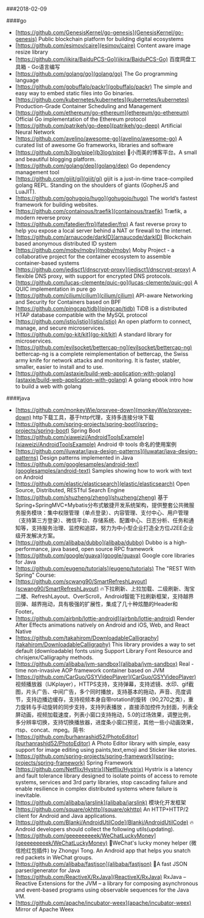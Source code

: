 ###2018-02-09

####go
* [https://github.com/GenesisKernel/go-genesis](GenesisKernel/go-genesis) Public blockchain platform for building digital ecosystems
* [https://github.com/esimov/caire](esimov/caire) Content aware image resize library
* [https://github.com/iikira/BaiduPCS-Go](iikira/BaiduPCS-Go) 百度网盘工具箱 - Go语言编写
* [https://github.com/golang/go](golang/go) The Go programming language
* [https://github.com/gobuffalo/packr](gobuffalo/packr) The simple and easy way to embed static files into Go binaries.
* [https://github.com/kubernetes/kubernetes](kubernetes/kubernetes) Production-Grade Container Scheduling and Management
* [https://github.com/ethereum/go-ethereum](ethereum/go-ethereum) Official Go implementation of the Ethereum protocol
* [https://github.com/patrikeh/go-deep](patrikeh/go-deep) Artificial Neural Network
* [https://github.com/avelino/awesome-go](avelino/awesome-go) A curated list of awesome Go frameworks, libraries and software
* [https://github.com/b3log/pipe](b3log/pipe) 🎷小而美的博客平台。A small and beautiful blogging platform.
* [https://github.com/golang/dep](golang/dep) Go dependency management tool
* [https://github.com/gijit/gi](gijit/gi) gijit is a just-in-time trace-compiled golang REPL. Standing on the shoulders of giants (GopherJS and LuaJIT).
* [https://github.com/gohugoio/hugo](gohugoio/hugo) The world’s fastest framework for building websites.
* [https://github.com/containous/traefik](containous/traefik) Træfik, a modern reverse proxy
* [https://github.com/fatedier/frp](fatedier/frp) A fast reverse proxy to help you expose a local server behind a NAT or firewall to the internet.
* [https://github.com/arnaucode/darkID](arnaucode/darkID) Blockchain based anonymous distributed ID system
* [https://github.com/moby/moby](moby/moby) Moby Project - a collaborative project for the container ecosystem to assemble container-based systems
* [https://github.com/jedisct1/dnscrypt-proxy](jedisct1/dnscrypt-proxy) A flexible DNS proxy, with support for encrypted DNS protocols.
* [https://github.com/lucas-clemente/quic-go](lucas-clemente/quic-go) A QUIC implementation in pure go
* [https://github.com/cilium/cilium](cilium/cilium) API-aware Networking and Security for Containers based on BPF
* [https://github.com/pingcap/tidb](pingcap/tidb) TiDB is a distributed HTAP database compatible with the MySQL protocol
* [https://github.com/istio/istio](istio/istio) An open platform to connect, manage, and secure microservices.
* [https://github.com/go-kit/kit](go-kit/kit) A standard library for microservices.
* [https://github.com/evilsocket/bettercap-ng](evilsocket/bettercap-ng) bettercap-ng is a complete reimplementation of bettercap, the Swiss army knife for network attacks and monitoring. It is faster, stabler, smaller, easier to install and to use.
* [https://github.com/astaxie/build-web-application-with-golang](astaxie/build-web-application-with-golang) A golang ebook intro how to build a web with golang

####java
* [https://github.com/monkeyWie/proxyee-down](monkeyWie/proxyee-down) http下载工具，基于http代理，支持多连接分块下载
* [https://github.com/spring-projects/spring-boot](spring-projects/spring-boot) Spring Boot
* [https://github.com/xiaweizi/AndroidToolsExample](xiaweizi/AndroidToolsExample) Android 中 tools 命名的使用案例
* [https://github.com/iluwatar/java-design-patterns](iluwatar/java-design-patterns) Design patterns implemented in Java
* [https://github.com/googlesamples/android-text](googlesamples/android-text) Samples showing how to work with text on Android
* [https://github.com/elastic/elasticsearch](elastic/elasticsearch) Open Source, Distributed, RESTful Search Engine
* [https://github.com/shuzheng/zheng](shuzheng/zheng) 基于Spring+SpringMVC+Mybatis分布式敏捷开发系统架构，提供整套公共微服务服务模块：集中权限管理（单点登录）、内容管理、支付中心、用户管理（支持第三方登录）、微信平台、存储系统、配置中心、日志分析、任务和通知等，支持服务治理、监控和追踪，努力为中小型企业打造全方位J2EE企业级开发解决方案。
* [https://github.com/alibaba/dubbo](alibaba/dubbo) Dubbo is a high-performance, java based, open source RPC framework
* [https://github.com/google/guava](google/guava) Google core libraries for Java
* [https://github.com/eugenp/tutorials](eugenp/tutorials) The "REST With Spring" Course:
* [https://github.com/scwang90/SmartRefreshLayout](scwang90/SmartRefreshLayout) 🔥下拉刷新、上拉加载、二级刷新、淘宝二楼、RefreshLayout、OverScroll，Android智能下拉刷新框架，支持越界回弹、越界拖动，具有极强的扩展性，集成了几十种炫酷的Header和 Footer。
* [https://github.com/airbnb/lottie-android](airbnb/lottie-android) Render After Effects animations natively on Android and iOS, Web, and React Native
* [https://github.com/takahirom/DownloadableCalligraphy](takahirom/DownloadableCalligraphy) This library provides a way to set default (downloadable) fonts using Support Library Font Resource and chrisjenx/Calligraphy methods.
* [https://github.com/alibaba/jvm-sandbox](alibaba/jvm-sandbox) Real - time non-invasive AOP framework container based on JVM
* [https://github.com/CarGuo/GSYVideoPlayer](CarGuo/GSYVideoPlayer) 视频播放器（IJKplayer），HTTPS支持，支持弹幕，支持滤镜、水印、gif截图，片头广告、中间广告，多个同时播放，支持基本的拖动，声音、亮度调节，支持边播边缓存，支持视频本身自带rotation的旋转（90,270之类），重力旋转与手动旋转的同步支持，支持列表播放 ，直接添加控件为封面，列表全屏动画，视频加载速度，列表小窗口支持拖动，5.0的过场效果，调整比例，多分辨率切换，支持切换播放器，进度条小窗口预览，其他一些小动画效果，rtsp、concat、mpeg。简书:
* [https://github.com/burhanrashid52/PhotoEditor](burhanrashid52/PhotoEditor) A Photo Editor library with simple, easy support for image editing using paints,text,emoji and Sticker like stories.
* [https://github.com/spring-projects/spring-framework](spring-projects/spring-framework) Spring Framework
* [https://github.com/Netflix/Hystrix](Netflix/Hystrix) Hystrix is a latency and fault tolerance library designed to isolate points of access to remote systems, services and 3rd party libraries, stop cascading failure and enable resilience in complex distributed systems where failure is inevitable.
* [https://github.com/alibaba/jarslink](alibaba/jarslink) 模块化开发框架
* [https://github.com/square/okhttp](square/okhttp) An HTTP+HTTP/2 client for Android and Java applications.
* [https://github.com/Blankj/AndroidUtilCode](Blankj/AndroidUtilCode) 🔥Android developers should collect the following utils(updating).
* [https://github.com/geeeeeeeeek/WeChatLuckyMoney](geeeeeeeeek/WeChatLuckyMoney) 💸WeChat's lucky money helper (微信抢红包插件) by Zhongyi Tong. An Android app that helps you snatch red packets in WeChat groups.
* [https://github.com/alibaba/fastjson](alibaba/fastjson) 🚄A fast JSON parser/generator for Java
* [https://github.com/ReactiveX/RxJava](ReactiveX/RxJava) RxJava – Reactive Extensions for the JVM – a library for composing asynchronous and event-based programs using observable sequences for the Java VM.
* [https://github.com/apache/incubator-weex](apache/incubator-weex) Mirror of Apache Weex
